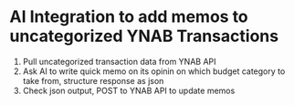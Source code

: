 # AI Integration to add memos to uncategorized YNAB Transactions


1. Pull uncategorized transaction data from YNAB API
2. Ask AI to write quick memo on its opinin on which budget category to take from, structure response as json
3. Check json output, POST to YNAB API to update memos